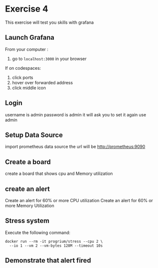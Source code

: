 # Exercise 4

This exercise will test you skills with grafana

## Launch Grafana

From your computer :

1. go to `localhost:3000` in your browser

If on codespaces:

1. click ports
1. hover over forwarded address
1. click middle icon

## Login

username is admin
password is admin
it will ask you to set it again
use admin

## Setup Data Source

import prometheus data source
the url will be
<http://prometheus:9090>

## Create a board

create a board that shows cpu and Memory utilization

## create an alert

Create an alert for 60% or more CPU utilization
Create an alert for 60% or more Memory Utilization

## Stress system

Execute the following command:

```shell
docker run --rm -it progrium/stress --cpu 2 \
  --io 1 --vm 2 --vm-bytes 128M --timeout 10s
```

## Demonstrate that alert fired
